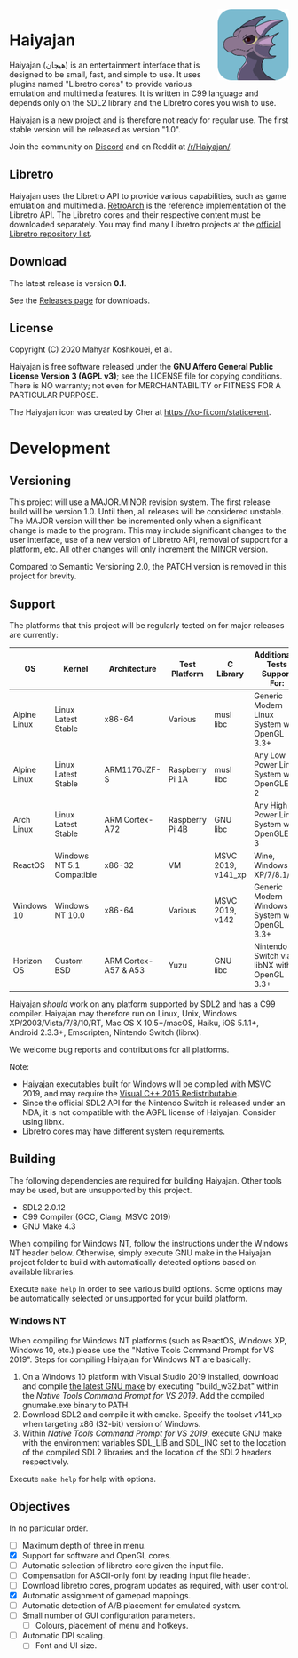 <img align="right" width="128" height="128" alt="The Haiyajan Icon: Haiya Dragon" src="meta/haiya_dragon_bg_rounded.svg">

# Haiyajan

Haiyajan (هیجان) is an entertainment interface that is designed to
be small, fast, and simple to use. It uses plugins named "Libretro cores" to
provide various emulation and multimedia features. It is written in C99
language and depends only on the SDL2 library and the Libretro cores you wish
to use.

Haiyajan is a new project and is therefore not ready for regular use. The first
stable version will be released as version "1.0".

Join the community on [Discord](https://discord.gg/48HpUvU) and on Reddit at
[/r/Haiyajan/](https://www.reddit.com/r/Haiyajan/).

## Libretro

Haiyajan uses the Libretro API to provide various capabilities, such as game
emulation and multimedia. [RetroArch](https://github.com/libretro/RetroArch) is
the reference implementation of the Libretro API. The Libretro cores and their
respective content must be downloaded separately. You may find many Libretro
projects at the [official Libretro repository list](https://github.com/libretro/).

## Download

The latest release is version **0.1**.

See the [Releases page](https://github.com/deltabeard/Haiyajan/releases/) for downloads.

## License

Copyright (C) 2020 Mahyar Koshkouei, et al.

Haiyajan is free software released under the **GNU Affero General Public
License Version 3 (AGPL v3)**; see the LICENSE file for copying conditions.
There is NO warranty; not even for MERCHANTABILITY or FITNESS FOR A
PARTICULAR PURPOSE.

The Haiyajan icon was created by Cher at https://ko-fi.com/staticevent.

# Development

## Versioning

This project will use a MAJOR.MINOR revision system. The first release build
will be version 1.0. Until then, all releases will be considered unstable.
The MAJOR version will then be incremented only when a significant change is
made to the program. This may include significant changes to the user interface,
use of a new version of Libretro API, removal of support for a platform, etc.
All other changes will only increment the MINOR version.

Compared to Semantic Versioning 2.0, the PATCH version is removed in this
project for brevity.

## Support

The platforms that this project will be regularly tested on for
major releases are currently:

| OS           | Kernel                    | Architecture         | Test Platform   | C Library          | Additionally Tests Support For:                |
|--------------|---------------------------|----------------------|-----------------|--------------------|------------------------------------------------|
| Alpine Linux | Linux Latest Stable       | x86-64               | Various         | musl libc          | Generic Modern Linux System with OpenGL 3.3+   |
| Alpine Linux | Linux Latest Stable       | ARM1176JZF-S         | Raspberry Pi 1A | musl libc          | Any Low Power Linux System with OpenGLES 2     |
| Arch Linux   | Linux Latest Stable       | ARM Cortex-A72       | Raspberry Pi 4B | GNU libc           | Any High Power Linux System with OpenGLES 3    |
| ReactOS      | Windows NT 5.1 Compatible | x86-32               | VM              | MSVC 2019, v141_xp | Wine, Windows XP/7/8.1/10                      |
| Windows 10   | Windows NT 10.0           | x86-64               | Various         | MSVC 2019, v142    | Generic Modern Windows System with OpenGL 3.3+ |
| Horizon OS   | Custom BSD                | ARM Cortex-A57 & A53 | Yuzu            | GNU libc           | Nintendo Switch via libNX with OpenGL 3.3+     |


Haiyajan *should* work on any platform supported by SDL2 and has a C99
compiler. Haiyajan may therefore run on Linux, Unix, Windows
XP/2003/Vista/7/8/10/RT, Mac OS X 10.5+/macOS, Haiku, iOS 5.1.1+, Android 2.3.3+,
Emscripten, Nintendo Switch (libnx).

We welcome bug reports and contributions for all platforms.

Note:
- Haiyajan executables built for Windows will be compiled with MSVC 2019, and
may require the
[Visual C++ 2015 Redistributable](https://support.microsoft.com/en-us/help/2977003/the-latest-supported-visual-c-downloads).
- Since the official SDL2 API for the Nintendo Switch is released under an NDA,
it is not compatible with the AGPL license of Haiyajan. Consider using libnx.
- Libretro cores may have different system requirements.

## Building

The following dependencies are required for building Haiyajan. Other tools
may be used, but are unsupported by this project.
- SDL2 2.0.12
- C99 Compiler (GCC, Clang, MSVC 2019)
- GNU Make 4.3

When compiling for Windows NT, follow the instructions under the Windows NT
header below. Otherwise, simply execute GNU make in the Haiyajan project folder
to build with automatically detected options based on available libraries.

Execute `make help` in order to see various build options. Some options may be
automatically selected or unsupported for your build platform.

### Windows NT

When compiling for Windows NT platforms (such as ReactOS, Windows XP, Windows 10, etc.)
please use the "Native Tools Command Prompt for VS 2019". Steps for compiling
Haiyajan for Windows NT are basically:

1. On a Windows 10 platform with Visual Studio 2019 installed, download and
   compile [the latest GNU make](http://ftpmirror.gnu.org/make/) by executing
   "build_w32.bat" within the *Native Tools Command Prompt for VS 2019*. Add
   the compiled gnumake.exe binary to PATH.
2. Download SDL2 and compile it with cmake. Specify the toolset v141_xp when
   targeting x86 (32-bit) version of Windows.
3. Within *Native Tools Command Prompt for VS 2019*, execute GNU make with the
   environment variables SDL_LIB and SDL_INC set to the location of the
   compiled SDL2 libraries and the location of the SDL2 headers respectively.

Execute `make help` for help with options.

## Objectives

In no particular order.

- [ ] Maximum depth of three in menu.
- [x] Support for software and OpenGL cores.
- [ ] Automatic selection of libretro core given the input file.
- [ ] Compensation for ASCII-only font by reading input file header.
- [ ] Download libretro cores, program updates as required, with user control.
- [x] Automatic assignment of gamepad mappings.
- [ ] Automatic detection of A/B placement for emulated system.
- [ ] Small number of GUI configuration parameters.
  - [ ] Colours, placement of menu and hotkeys.
- [ ] Automatic DPI scaling.
  - [ ] Font and UI size.
